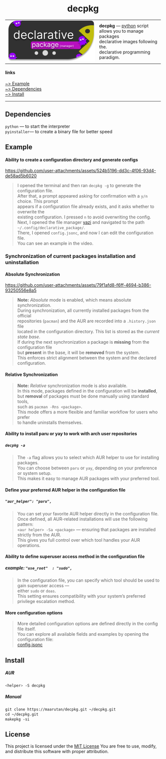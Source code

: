 <h1 align="center">decpkg</h1>

<table align="center">
  <tr>
    <td><img src=".image/logo.png" width="400"/></td>
    <td>
      <strong>decpkg</strong> — <a href="https://www.python.org/">python</a> script<br/>
      allows you to manage packages  <br/>
      declarative images following the. <br/>
      declarative programming paradigm.<br/>
    </td>
  </tr>
</table>

#### links

[~> Example](#example) <br />
[~> Dependencies](#Dependencies) <br />
[~> Install](#Dependencies) <br />

---

## Dependencies

`python` — to start the interpreter <br />
`pyinstaller`— to create a binary file for better speed <br />

## Example

#### Ability to create a configuration directory and generate configs

https://github.com/user-attachments/assets/524b5196-dd3c-4f06-93d4-de58ad5b6020

> I opened the terminal and then ran `decpkg -g` to generate the configuration file.  
> After that, a prompt appeared asking for confirmation with a `y/n` choice. This prompt  
> appears if a configuration file already exists, and it asks whether to overwrite the  
> existing configuration. I pressed `n` to avoid overwriting the config.  
> Next, I opened the file manager [yazi](https://github.com/sxyazi/yazi) and navigated to the path  
> `~/.config/declarative_package/`.  
> There, I opened `config.jsonc`, and now I can edit the configuration file.  
> You can see an example in the video.

### Synchronization of current packages installation and uninstallation

#### Absolute Synchronization

https://github.com/user-attachments/assets/79f1afd8-f6ff-4694-b386-93250556e8a5

> **Note:** _Absolute_ mode is enabled, which means absolute synchronization.  
> During synchronization, all currently installed packages from the official  
> repositories (`pacman`) and the AUR are recorded into a `.history.json` file  
> located in the configuration directory. This list is stored as the _current state base_.  
> If during the next synchronization a package is **missing** from the configuration file  
> but **present** in the base, it will be **removed** from the system.  
> This enforces strict alignment between the system and the declared configuration.

#### Relative Synchronization

> **Note:** _Relative_ synchronization mode is also available.  
> In this mode, packages defined in the configuration will be **installed**,  
> but **removal** of packages must be done manually using standard tools,  
> such as `pacman -Rns <package>`.  
> This mode offers a more flexible and familiar workflow for users who prefer  
> to handle uninstalls themselves.

#### Ability to install paru or yay to work with arch user repositories

##### `decpkg -a`

> The `-a` flag allows you to select which AUR helper to use for installing packages.  
> You can choose between `paru` or `yay`, depending on your preference or system setup.  
> This makes it easy to manage AUR packages with your preferred tool.

#### Define your preferred AUR helper in the configuration file

##### `"aur_helper": "paru",`

> You can set your favorite AUR helper directly in the configuration file.  
> Once defined, all AUR-related installations will use the following pattern:  
> `<aur helper> -Sa <package>` — ensuring that packages are installed strictly from the AUR.  
> This gives you full control over which tool handles your AUR operations.

#### Ability to define superuser access method in the configuration file

##### example: `"use_root"  : "sudo",`

> In the configuration file, you can specify which tool should be used to gain superuser access —  
> either `sudo` or `doas`.  
> This setting ensures compatibility with your system’s preferred privilege escalation method.

#### More configuration options

> More detailed configuration options are defined directly in the config file itself.  
> You can explore all available fields and examples by opening the configuration file:  
> [config.jsonc](example.jsonc)

## Install

##### AUR

```bash
<helper> -S decpkg
```

##### Manual

```
git clone https://maarutan/decpkg.git ~/decpkg.git
cd ~/decpkg.git
makepkg -si
```

## License

This project is licensed under the [MIT License](License)
You are free to use, modify, and distribute this software with proper attribution.
